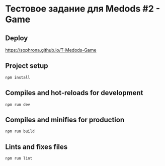 # Тестовое задание для Medods #2 - Game

## Deploy

https://sophrona.github.io/T-Medods-Game

## Project setup
```
npm install
```

## Compiles and hot-reloads for development
```
npm run dev
```

## Compiles and minifies for production
```
npm run build
```

## Lints and fixes files
```
npm run lint
```


